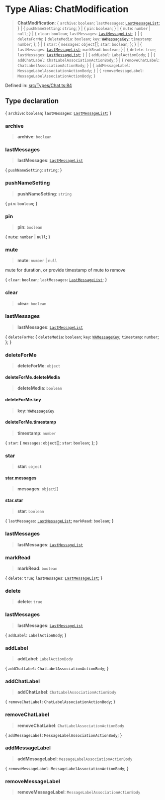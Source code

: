 # Type Alias: ChatModification

> **ChatModification**: \{ `archive`: `boolean`; `lastMessages`: [`LastMessageList`](LastMessageList.md); \} \| \{ `pushNameSetting`: `string`; \} \| \{ `pin`: `boolean`; \} \| \{ `mute`: `number` \| `null`; \} \| \{ `clear`: `boolean`; `lastMessages`: [`LastMessageList`](LastMessageList.md); \} \| \{ `deleteForMe`: \{ `deleteMedia`: `boolean`; `key`: [`WAMessageKey`](WAMessageKey.md); `timestamp`: `number`; \}; \} \| \{ `star`: \{ `messages`: `object`[]; `star`: `boolean`; \}; \} \| \{ `lastMessages`: [`LastMessageList`](LastMessageList.md); `markRead`: `boolean`; \} \| \{ `delete`: `true`; `lastMessages`: [`LastMessageList`](LastMessageList.md); \} \| \{ `addLabel`: `LabelActionBody`; \} \| \{ `addChatLabel`: `ChatLabelAssociationActionBody`; \} \| \{ `removeChatLabel`: `ChatLabelAssociationActionBody`; \} \| \{ `addMessageLabel`: `MessageLabelAssociationActionBody`; \} \| \{ `removeMessageLabel`: `MessageLabelAssociationActionBody`; \}

Defined in: [src/Types/Chat.ts:84](https://github.com/Fokusdotid/bail/blob/8b525f9ebcc20cb9acd0f880b6ad58976e38b117/src/Types/Chat.ts#L84)

## Type declaration

\{ `archive`: `boolean`; `lastMessages`: [`LastMessageList`](LastMessageList.md); \}

### archive

> **archive**: `boolean`

### lastMessages

> **lastMessages**: [`LastMessageList`](LastMessageList.md)

\{ `pushNameSetting`: `string`; \}

### pushNameSetting

> **pushNameSetting**: `string`

\{ `pin`: `boolean`; \}

### pin

> **pin**: `boolean`

\{ `mute`: `number` \| `null`; \}

### mute

> **mute**: `number` \| `null`

mute for duration, or provide timestamp of mute to remove

\{ `clear`: `boolean`; `lastMessages`: [`LastMessageList`](LastMessageList.md); \}

### clear

> **clear**: `boolean`

### lastMessages

> **lastMessages**: [`LastMessageList`](LastMessageList.md)

\{ `deleteForMe`: \{ `deleteMedia`: `boolean`; `key`: [`WAMessageKey`](WAMessageKey.md); `timestamp`: `number`; \}; \}

### deleteForMe

> **deleteForMe**: `object`

#### deleteForMe.deleteMedia

> **deleteMedia**: `boolean`

#### deleteForMe.key

> **key**: [`WAMessageKey`](WAMessageKey.md)

#### deleteForMe.timestamp

> **timestamp**: `number`

\{ `star`: \{ `messages`: `object`[]; `star`: `boolean`; \}; \}

### star

> **star**: `object`

#### star.messages

> **messages**: `object`[]

#### star.star

> **star**: `boolean`

\{ `lastMessages`: [`LastMessageList`](LastMessageList.md); `markRead`: `boolean`; \}

### lastMessages

> **lastMessages**: [`LastMessageList`](LastMessageList.md)

### markRead

> **markRead**: `boolean`

\{ `delete`: `true`; `lastMessages`: [`LastMessageList`](LastMessageList.md); \}

### delete

> **delete**: `true`

### lastMessages

> **lastMessages**: [`LastMessageList`](LastMessageList.md)

\{ `addLabel`: `LabelActionBody`; \}

### addLabel

> **addLabel**: `LabelActionBody`

\{ `addChatLabel`: `ChatLabelAssociationActionBody`; \}

### addChatLabel

> **addChatLabel**: `ChatLabelAssociationActionBody`

\{ `removeChatLabel`: `ChatLabelAssociationActionBody`; \}

### removeChatLabel

> **removeChatLabel**: `ChatLabelAssociationActionBody`

\{ `addMessageLabel`: `MessageLabelAssociationActionBody`; \}

### addMessageLabel

> **addMessageLabel**: `MessageLabelAssociationActionBody`

\{ `removeMessageLabel`: `MessageLabelAssociationActionBody`; \}

### removeMessageLabel

> **removeMessageLabel**: `MessageLabelAssociationActionBody`
